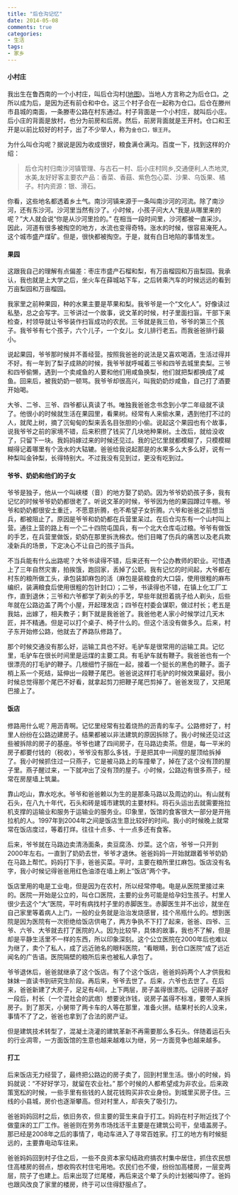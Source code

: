 ```yaml
---
title: "后仓沟记忆"
date: 2014-05-08
comments: true
categories:
- 生活
tags:
- 家乡
---
```



#### 小村庄

我出生在鲁西南的一个小村庄，叫后仓沟村([地图](http://j.map.baidu.com/JWXVr))。当地人方言称之为后仓口。之所以成为后，是因为还有前仓和中仓。这三个村子合在一起称为仓口。后仓在滕州市县城的南面，一条滕枣公路在村东通过。村子背面是一个小村庄，就叫后小庄。后小庄的背面是放村，也分为前房和后房。然后，前房背面就是王开村。仓口和王开是以前比较好的村子，出了不少举人，称为`金仓口，银王开`。

为什么叫仓沟呢？据说是因为收成很好，粮食满仓满沟。百度一下，找到这样的介绍：

> 后仓沟村归南沙河镇管理、与古石一村、后小庄村同乡,交通便利,人杰地灵,水美,友好好客主要农产品：香菜、香菇、紫色包心菜、沙果、乌饭果、橘子。村内资源：银、滑石。

你看，这些地名都透着乡土气。南沙河镇来源于一条叫南沙河的河流。除了南沙河，还有东沙河。沙河里当然有沙了。小时候，小孩子问大人“我是从哪里来的呢？”大人就会说“你是从沙河里捡的。” 在相当一段时间里，沙河都被一直采沙。因此，河道有很多被掏空的地方，水流也变得奇特。涨水的时候，很容易淹死人。这个城市盛产煤矿。但是，很快都被掏空。于是，就有白日地陷的事情发生。

#### 果园

这跟我自己的理解有点偏差：枣庄市盛产石榴和梨，有万亩榴园和万亩梨园。我承认，我也就是上大学之后，坐火车在薛城站下车，之后转乘汽车的时候远远的看到万亩梨园和万亩榴园。

我家里之前种果园，种的水果主要是苹果和梨。我爷爷是一个“文化人”。好像读过私塾，总之会写字。三爷讲过一个故事，说文革的时候，村子里面扫盲。干部下来检查，村领导就让爷爷装作扫盲成功的农民。三爷就是我三伯，爷爷的第三个孩子。我爷爷有七个孩子，六个儿子，一个女儿。女儿排行老五。而我爸爸排行最小。

说起果园，爷爷那时候并不善经营。按照我爸爸的说法是又喜欢喝酒，生活过得并不好。有一年到了梨子成熟的时候，我爷爷就呼喊着三爷和四爷去城里卖梨。三爷和四爷偷懒，遇到一个卖咸鱼的人要和他们用咸鱼换梨，他们就把梨都换成了咸鱼。回来后，被我奶奶一顿骂。我爷爷却很高兴，叫我奶奶炒咸鱼，自己打了酒要开始喝。

大爷、二爷、三爷、四爷都认真读了书。唯独我爸爸念书念到小学二年级就不读了。他很小的时候就生活在果园里，看果树。经常有人来偷水果，遇到他打不过的人，就爬上树，摘了沉甸甸的梨来丢名目张胆的小偷。说起这个果园也有个故事，说我爷爷之前的家境不错，后来积攒了钱买了几块地种果树。土改后，就给没收了，只留下一块。我妈妈嫁过来的时候还见过。我的记忆里就都模糊了，只模模糊糊得记着哪里有个汲水的大轱辘。爸爸给我说起那是的水果多么大多么好，说有一种梨叫金钟梨，长得特别大。不过我没有见到过，更没有吃到过。

#### 爷爷、奶奶和他们的子女

爷爷是独子，他从一个叫峡楼（音）的地方娶了奶奶。因为爷爷奶奶孩子多，我有记忆的时候爷爷奶奶都很老了。听说文革的时候，爷爷因为他的果园蹲过牛棚。爷爷和奶奶都很安土重迁，不愿意折腾，也不希望子女折腾。六爷和爸爸之前想当兵，都被阻止了。原因是爷爷和奶奶都在兵营里呆过。在后仓沟东有一个山村叫上营。通往上营的路上有一个二十四院屯国兵，有一个北大仓库屯过粮。爷爷有做饭的手艺，在兵营里做饭，奶奶在那里拆洗棉衣。他们目睹了伤兵的痛苦以及老兵欺凌新兵的场景，下定决心不让自己的孩子当兵。

不当兵能有什么出路呢？大爷书读得不错，后来还有一个公办教师的职业。可惜遇上了三年自然灾害，拍挨饿，跑回家，丢掉了公职。我有记忆的时间起，大爷都在村东的粮所做工头，承包装卸麻包的活（麻包是装粮食的大口袋，使用很粗的麻布编织，装满粮食后使用很粗的包针封口）；二爷，书读得也不错，在镇上化工厂工作，直到退休；三爷和六爷都学了剃头的手艺，早些年就担着挑子给人剃头，后些年就在公路边盖了两个小屋，开起理发店；四爷在村委会谋职，做过村长；老五是我姑，出嫁了，相夫教子；剩下就是我爸爸了。我爸他老人家小时候学过几天木匠，并不精通。但是可以打个桌子、椅子什么的。但这个活没有做多久。后来，村子东开始修公路，他就去了养路队修路了。

那个时候交通没有那么好，运输工具也不好。毛驴车是很常用的运输工具。记忆里，毛驴车在很长时间里是运煤的主要工具。有毛驴车就有鞭子。我爸爸也有一个很漂亮的打毛驴的鞭子。几根细竹子捆在一起，接着一个挺长的黑色的鞭子。面子梢上系一个死结，延伸出一段鞭子尾巴。爸爸说这样打毛驴的时候效果最好。我小时候总觉得那个尾巴不好看，就拿起剪刀把鞭子尾巴剪掉了。爸爸发现了，又把尾巴接上了。

#### 饭店

修路用什么呢？用沥青啊。记忆里经常有拉着烧热的沥青的车子。公路修好了，村里人纷纷在公路边建房子。结果都被以非法建筑的原因拆除了。我小时候还见过这些被拆除的房子的基座。爷爷也建了四间房子，在马路边卖茶。但是，每一平米的房子都要付钱的（税收），爷爷没有那么多钱，于是把其中一间屋的屋顶给拆掉了。我小时候抓住过一只燕子，它是被马路上的车撞晕了，掉在了这个没有顶的屋子里。燕子醒过来，一下就冲出了没有顶的屋子。小时候，公路边有很多燕子，经常在房屋墙上筑巢。

靠山吃山，靠水吃水。爷爷和爸爸赖以为生的是那条马路以及周边的山。有山就有石头，在八九十年代，石头和砖是城市建筑的主要材料。将石头运出去就需要拖拉机支撑的运输业和服务于运输业的服务业。印象里，饭馆的食客很大一部分是开拖拉机的人。1997年到2004年之间是饭店生意比较好的时间。我小的时候晚上就常常在饭店度过，等着打烊。往往十点多、十一点多还有食客。

后来，爷爷就在马路边卖清汤面条，卖豆腐汤、炒菜。这个店，爷爷一只开到2000年左右。一直到了奶奶去世，爷爷才退休。爸爸妈妈一开始就跟着爷爷奶奶在马路上帮忙。妈妈打下手，爸爸买菜。平时，主要在粮所里扛麻包。饭店没有名字，我小时候记得爸爸用红色油漆在墙上刷上”饭店”两个字。

饭店里用的电是工业电，但是因为在农村，所以经常停电。电是从医院里接过来的。医院一开始是公立的，叫仓口医院，主要的业务可能是给孕妇生孩子。村里人很少去这个“大”医院，平时有病找村子里的赤脚医生。赤脚医生并不出诊，就坐在自己家里等着病人上门，一般的业务就是治治发烧感冒，挂个吊瓶什么的。想到医院是因为医院有一次拒绝给饭店供电了，两方争执不下打了起来，爸爸、四爷、三爷、六爷、大爷就去打了医院的人。因为比较早，具体的故事，我也不了解，但是却是平静生活里不一样的东西，所以印象深刻。这个公立医院在2000年后也难以为继了，卖个了私人，成了远近驰名的眼科医院，“看眼睛，到仓口医院”成了远近闻名的广告语。医院隔壁的粮所后来也被私人承包了。

爷爷退休后，爸爸就继承了这个饭店。有了个这个饭店，爸爸妈妈两个人才供我和妹妹一直读书到研究生阶段。再后来，爷爷去世了。后来，六爷也去世了。在后来，爸爸新建了大房子，足足有4间，上下两层，房子盖得很漂亮。记得房子盖好一段后，村长（一个混社会的武痞）想要讹诈钱，说房子盖得不标准，要带人来拆房子。到了那天，小舅带了两卡车的人等在那里，准备火拼。结果村长的人没来，事情不了了之，爸爸也拿到了合法的房产证。

但是建筑技术转型了，混凝土浇灌的建筑革新不再需要那么多石头。伴随着运石头的行业凋零，一方面饭馆的生意也越来越难以为继，另一方面竞争也越来越多。

#### 打工

后来饭店无力经营了，最终把公路边的房子卖了，回到村里生活。很小的时候，妈妈就说：“不好好学习，就留在农业社。” 那个时候的人都希望成为非农业。后来政策宽松的时候，一些手里有些钱的人就花钱购买非农业身份。到城里买房子住。三线的小县城，房价也逐渐攀高。但对村里人，却丧失了吸引力。

爸爸妈妈回村之后，依旧务农，但主要的营生来自于打工。妈妈在村子附近找了个做童床的工厂工作。爸爸则在劳务市场找活干主要是在建筑公司干，垒墙盖房子。那已经是2008年之后的事情了，电动车进入了寻常百姓家。打工的地方有时候挺远的，主要靠电动车往来。

爸爸妈妈回到村子住之后，一些不良资本家勾结政府搞农村集中居住，抓住农民想住高楼房的弱点，想收购农村住宅用地。农民们也不傻，纷纷加高楼房，一层变两层，院子了也建上。后来出现了烂尾楼，再后来这个晕了头的计划被叫停了。爸妈也跟风改良了家里的楼房，终于可以住得舒服点了。
